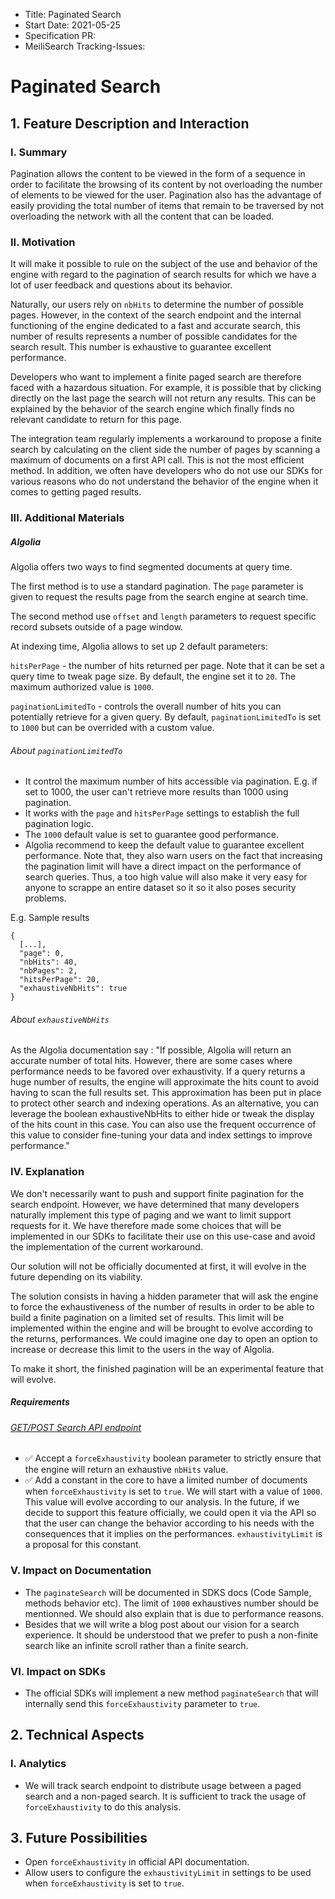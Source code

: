 - Title: Paginated Search
- Start Date: 2021-05-25
- Specification PR:
- MeiliSearch Tracking-Issues:

# Paginated Search

## 1. Feature Description and Interaction

### I. Summary

Pagination allows the content to be viewed in the form of a sequence in order to facilitate the browsing of its content by not overloading the number of elements to be viewed for the user. Pagination also has the advantage of easily providing the total number of items that remain to be traversed by not overloading the network with all the content that can be loaded.

### II. Motivation

It will make it possible to rule on the subject of the use and behavior of the engine with regard to the pagination of search results for which we have a lot of user feedback and questions about its behavior.

Naturally, our users rely on `nbHits` to determine the number of possible pages. However, in the context of the search endpoint and the internal functioning of the engine dedicated to a fast and accurate search, this number of results represents a number of possible candidates for the search result. This number is exhaustive to guarantee excellent performance.

Developers who want to implement a finite paged search are therefore faced with a hazardous situation. For example, it is possible that by clicking directly on the last page the search will not return any results. This can be explained by the behavior of the search engine which finally finds no relevant candidate to return for this page.

The integration team regularly implements a workaround to propose a finite search by calculating on the client side the number of pages by scanning a maximum of documents on a first API call. This is not the most efficient method. In addition, we often have developers who do not use our SDKs for various reasons who do not understand the behavior of the engine when it comes to getting paged results.

### III. Additional Materials

##### Algolia

Algolia offers two ways to find segmented documents at query time.

The first method is to use a standard pagination. The `page` parameter is given to request the results page from the search engine at search time.

The second method use `offset` and `length` parameters to request specific record subsets outside of a page window.

At indexing time, Algolia allows to set up 2 default parameters:

`hitsPerPage` - the number of hits returned per page. Note that it can be set a query time to tweak page size. By default, the engine set it to `20`. The maximum authorized value is `1000`.

`paginationLimitedTo` - controls the overall number of hits you can potentially retrieve for a given query. By default, `paginationLimitedTo` is set to `1000` but can be overrided with a custom value.

###### About `paginationLimitedTo`

- It control the maximum number of hits accessible via pagination. E.g. if set to 1000, the user can't retrieve more results than 1000 using pagination.
- It works with the `page` and `hitsPerPage` settings to establish the full pagination logic.
- The `1000` default value is set to guarantee good performance.
- Algolia recommend to keep the default value to guarantee excellent performance. Note that, they also warn users on the fact that increasing the pagination limit will have a direct impact on the performance of search queries. Thus, a too high value will also make it very easy for anyone to scrappe an entire dataset so it so it also poses security problems.

E.g. Sample results

```
{
  [...],
  "page": 0,
  "nbHits": 40,
  "nbPages": 2,
  "hitsPerPage": 20,
  "exhaustiveNbHits": true
}
```

###### About `exhaustiveNbHits`

As the Algolia documentation say : "If possible, Algolia will return an accurate number of total hits. However, there are some cases where performance needs to be favored over exhaustivity. If a query returns a huge number of results, the engine will approximate the hits count to avoid having to scan the full results set. This approximation has been put in place to protect other search and indexing operations. As an alternative, you can leverage the boolean exhaustiveNbHits to either hide or tweak the display of the hits count in this case. You can also use the frequent occurrence of this value to consider fine-tuning your data and index settings to improve performance."

### IV. Explanation

We don't necessarily want to push and support finite pagination for the search endpoint. However, we have determined that many developers naturally implement this type of paging and we want to limit support requests for it. We have therefore made some choices that will be implemented in our SDKs to facilitate their use on this use-case and avoid the implementation of the current workaround.

Our solution will not be officially documented at first, it will evolve in the future depending on its viability.

The solution consists in having a hidden parameter that will ask the engine to force the exhaustiveness of the number of results in order to be able to build a finite pagination on a limited set of results. This limit will be implemented within the engine and will be brought to evolve according to the returns, performances. We could imagine one day to open an option to increase or decrease this limit to the users in the way of Algolia.

To make it short, the finished pagination will be an experimental feature that will evolve.

##### Requirements

###### [GET/POST Search API endpoint](https://docs.meilisearch.com/reference/api/search.html)

- ✅ Accept a `forceExhaustivity` boolean parameter to strictly ensure that the engine will return an exhaustive `nbHits` value.
- ✅ Add a constant in the core to have a limited number of documents when `forceExhaustivity` is set to `true`. We will start with a value of `1000`. This value will evolve according to our analysis. In the future, if we decide to support this feature officially, we could open it via the API so that the user can change the behavior according to his needs with the consequences that it implies on the performances. `exhaustivityLimit` is a proposal for this constant.

### V. Impact on Documentation

- The `paginateSearch` will be documented in SDKS docs (Code Sample, methods behavior etc). The limit of `1000` exhaustives number should be mentionned. We should also explain that is due to performance reasons.
- Besides that we will write a blog post about our vision for a search experience. It should be understood that we prefer to push a non-finite search like an infinite scroll rather than a finite search.

### VI. Impact on SDKs

- The official SDKs will implement a new method `paginateSearch` that will internally send this `forceExhaustivity` parameter to `true`.

## 2. Technical Aspects

### I. Analytics
- We will track search endpoint to distribute usage between a paged search and a non-paged search. It is sufficient to track the usage of `forceExhaustivity` to do this analysis.

## 3. Future Possibilities

- Open `forceExhaustivity` in official API documentation.
- Allow users to configure the `exhaustivityLimit` in settings to be used when `forceExhaustivity` is set to `true`.


